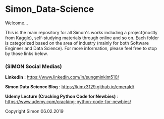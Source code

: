 # Simon_Data-Science

Welcome...

This is the main repository for all Simon's works including a project(mostly from Kaggle), self-studying materials through online and so on. Each folder is categorized based on the area of industry (mainly for both Software Engineer and Data Science). For more information, please feel free to stop by those links below.


### (SIMON Social Medias)
**LinkedIn** : https://www.linkedin.com/in/sungminkim510/

**Simon Data Science Blog** : https://kimx3129.github.io/emerald/

**Udemy Lecture (Cracking Python Code for Newbies)** : https://www.udemy.com/cracking-python-code-for-newbies/




Copyright Simon 06.02.2019
